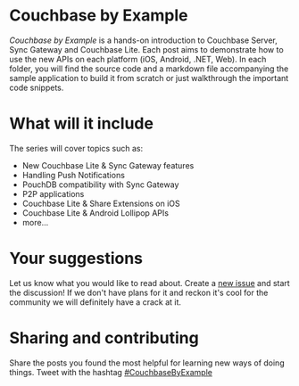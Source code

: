# Couchbase by Example

_Couchbase by Example_ is a hands-on introduction to Couchbase Server, Sync Gateway and Couchbase Lite. Each post aims to demonstrate how to use the new APIs on each platform (iOS, Android, .NET, Web). In each folder, you will find the source code and a markdown file accompanying the sample application to build it from scratch or just walkthrough the important code snippets.

# What will it include

The series will cover topics such as:

- New Couchbase Lite & Sync Gateway features
- Handling Push Notifications
- PouchDB compatibility with Sync Gateway
- P2P applications
- Couchbase Lite & Share Extensions on iOS
- Couchbase Lite & Android Lollipop APIs
- more...

# Your suggestions

Let us know what you would like to read about. Create a [new issue](https://github.com/shinobicontrols/iOS8-day-by-day/issues/new) and start the discussion! If we don't have plans for it and reckon it's cool for the community we will definitely have a crack at it.

# Sharing and contributing

Share the posts you found the most helpful for learning new ways of doing things. Tweet with the hashtag [#CouchbaseByExample](https://twitter.com/search?q=%23CouchbaseByExample&src=typd)